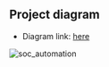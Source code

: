 ## Project diagram
* Diagram link: [here]([http://www.google.com](https://viewer.diagrams.net/?tags=%7B%7D&lightbox=1&target=blank&highlight=0000ff&edit=_blank&layers=1&nav=1&title=soc_automation.drawio#R%3Cmxfile%3E%3Cdiagram%20name%3D%22Page-1%22%20id%3D%22j7-JrOOXIQVeLGTfXtdM%22%3E7Vtbc9o6EP41PJaRJXzJY4D0tGfaaadkTpqnjmILo9a2GNkk0F9%2FJFvCFwEhNTYpbR4Sa3WxrN3v29VKGaBJvP6H4%2BXiIwtINIAgWA%2FQdAChBWwg%2FkjJRkkc2y0kIaeBkpWCGf1JdFclXdGApLWGGWNRRpd1oc%2BShPhZTYY5Z0%2F1ZnMW1d%2B6xCExBDMfR6b0jgbZopB6%2Bruk%2FB2h4UK%2F2QKqJsa6sRKkCxywp4oI3QzQhDOWFU%2FxekIiuXp6XYp%2Bb%2FfUbifGSZId0%2BHjv6NbAuMH%2F%2BnttXf73aNgdvfmSs0t2%2BgP5myVBET2AQM0ZjxbsJAlOPrA2FIILSH8TrJso1SFVxkTokUWR6pWfOdS1kQ0%2BSGKcxpFExYxng%2BPAuATAmWzjLMfpFJjO7blio7jYkokMBRTfqkSpWzFfXLg87TFYB6S7EA7uNWHsGTCYpLxjejHSYQz%2BlifB1YWFW7blYsuHtS6v0AH2tQfcbTSrxqK8owkgfhz8yg%2BOzX0JNfnA34QeKutPo5omIhnX3QiYmXHj4RnVNjztaqIaRDIMcacpPQnfsjHk6peMirfIwa3xwN7ulWEHICsBzvApjqXJl5V0X5zM9dZjQ6GFvDsYijFF1qDR2tCDf5ZfkylCZvPU2EBTVVt59BCe4by7mgSSN6BQGoW%2BBGViwKdSKzMOKCP4jGUj3f452oh5xhW6sUcKk0Mrc9ZklUwA4DjTCY7tJxJsG6luZ18ZinNKJO1DyzLWCwaRI2KrdUYZlQxMbbKBLYFdDXjAhPmk%2FxnF8wdz7PGSNSEHAdyZXRdwhJSEU8pF6MX00okDW0H0zwMK2QTr0PpgIYJyZ4Y%2F5EOl%2F4hAza4ZK9NIqtukEjz%2B1PpDbacv6h4Ahd0RRfo9JwtFoNvvsr%2BQ1sX76t107UavChtVOk1cT08kuvRObkeGmzxRcBJIKypUhrngckYp8sCZHO6lhquas1kbAO2ki%2BU1i2pCTXslMahmH9EH8RvQUOcyO9S4KGJrPuP8myFo2%2FF%2FIbpY3giQCGrBihrZALK8Uw8adnJVYKAsfjt8bSm2VeNGPF8X3kuoSQLGkklAk%2BHP2KLxQW78DeGAOQ1J8QfOhJ%2FTkv85V2vOcebSgMFBTMAUFYHr0AjrgANwylGPGlogAywv5ewTFQgchTcl4RTMQ8J5ql4pdj2kM%2Bl6GDkt91wSEUHOF1sLTpdYl%2Bg%2FDa3ZrSPFnypjm9B7oeZXPu3VE3%2Fmx%2BxVXBCThjVtQNNSrB3uFhkDe2OSGFkqO52Qd5J8%2FyruarmnFETVzvovGfd6YitC0LXzzmhD137Fzi9EmL9BlGV%2FTtEVZZjwBXKHfQX4pMcsxe1iS7sey8k34httGu5dVgqV%2FSKt9FeB6Ddgz%2B3HQABsAGZ7wIgANZ0PDkPANuGVe0AeGUAEFVSWNeRMP9LQZ%2F3HPqAVd%2FhtM1h6ZGtxg6oOzDahjZ1rirGiYg3XrBd%2FSOiIMuqR0Ho7DEQ7GJTuydJBFqyqYd3b1IFz7qn3qQ6v0M4oweu4G8k2fQm4dSXKHz%2FaTK7DDatnITtPREY1bAF25Fpg5O751I94deAxJcHMg3sngGJo7Mi0Uzh2Bca1xR2eiiugQC47cDXA9pGHaBNJ3PL%2Ff59peqZvb81OOHefw4wAnhnRnfqnjyj25ez%2FKWM7shpZJ5GPWR0oRkZO9Wj%2BhjT6ELoYA%2Fvbh0zBLB%2BMvrqT%2Br1wVNDNTNVLJnhppSOuzkKGsJjM4enDLX7PQ86lj32ZLP6cfDIdPBeBdBfSLpkSSoziNfFZYSLADc6vJ2VOQwE6uhuGXZ3j24zBTxbrObz6O%2BJTeOsza3vp95Y9vmzFV0kf3fy7jO0KwoVjXcYyPVLxe5rDuRstx7IWbCPQM5MWP8BvA%2BfzV1DoO%2FZtM1W243wHF3Vh%2BjOE7imJ%2Fg0kZoU9LFJzbsXf%2B9U9nyn0m5s3Szv3HcqodOdA6peGTgyZ9A4r%2FSe8zV5qem4XlMm4di7Ye45HNAINszR6cMBmSzlVhzQADo4lnRT%2FB7U7jJcUJZhz6l1mf639KmnPlpr5516yDKYGcg%2BswzDX0hRnoRuXh7gdne2cOydiT1uqqfUg5lLzENQsbBzxuMyCi1Qf0lxKDqcXJQ3mBzU3KaeD%2FiiWP6bXtG8%2FG9HdPM%2F%3C%2Fdiagram%3E%3C%2Fmxfile%3E))


![soc_automation](https://github.com/user-attachments/assets/8bec5e9c-3e7a-442a-9008-180ae21a6bf1)
